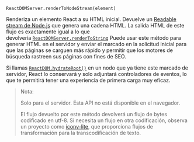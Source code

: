 ```
ReactDOMServer.renderToNodeStream(element)
```

Renderiza un elemento React a su HTML inicial. Devuelve un [Readable stream de Node.js](https://nodejs.org/api/stream.html#stream_readable_streams) que genera una cadena HTML. La salida HTML de este flujo es exactamente igual a lo que devolvería [`ReactDOMServer.renderToString`](https://es.reactjs.org/docs/react-dom-server.html#rendertostring) Puede usar este método para generar HTML en el servidor y enviar el marcado en la solicitud inicial para que las páginas se carguen más rápido y permitir que los motores de búsqueda rastreen sus páginas con fines de SEO.

Si llamas [`ReactDOM.hydrateRoot()`](https://es.reactjs.org/docs/react-dom-client.html#hydrateroot) en un nodo que ya tiene este marcado de servidor, React lo conservará y solo adjuntará controladores de eventos, lo que te permitirá tener una experiencia de primera carga muy eficaz.

> Nota:
> 
> Solo para el servidor. Esta API no está disponible en el navegador.
> 
> El flujo devuelto por este método devolverá un flujo de bytes codificado en utf-8. Si necesita un flujo en otra codificación, observa un proyecto como [iconv-lite](https://www.npmjs.com/package/iconv-lite), que proporciona flujos de transformación para la transcodificación de texto.